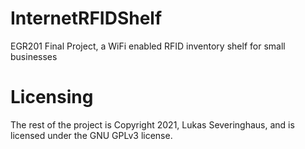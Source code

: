 # InternetRFIDShelf
 EGR201 Final Project, a WiFi enabled RFID inventory shelf for small businesses

# Licensing
The rest of the project is Copyright 2021, Lukas Severinghaus, and is licensed under the GNU GPLv3 license.
